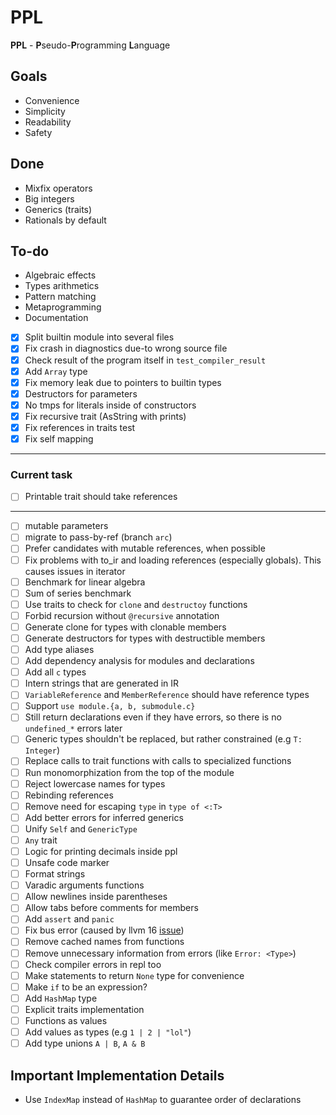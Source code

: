 # PPL

**PPL** - **P**seudo-**P**rogramming **L**anguage

## Goals

* Convenience
* Simplicity
* Readability
* Safety

## Done
* Mixfix operators
* Big integers
* Generics (traits)
* Rationals by default

## To-do
* Algebraic effects
* Types arithmetics
* Pattern matching
* Metaprogramming
* Documentation

* [x] Split builtin module into several files
* [x] Fix crash in diagnostics due-to wrong source file
* [x] Check result of the program itself in `test_compiler_result`
* [x] Add `Array` type
* [x] Fix memory leak due to pointers to builtin types
* [x] Destructors for parameters
* [x] No tmps for literals inside of constructors
* [x] Fix recursive trait (AsString with prints)
* [x] Fix references in traits test
* [x] Fix self mapping
---
### Current task
* [ ] Printable trait should take references
---
* [ ] mutable parameters
* [ ] migrate to pass-by-ref (branch `arc`)
* [ ] Prefer candidates with mutable references, when possible
* [ ] Fix problems with to_ir and loading references (especially globals). This causes issues in iterator
* [ ] Benchmark for linear algebra
* [ ] Sum of series benchmark
* [ ] Use traits to check for `clone` and `destructoy` functions
* [ ] Forbid recursion without `@recursive` annotation
* [ ] Generate clone for types with clonable members
* [ ] Generate destructors for types with destructible members
* [ ] Add type aliases
* [ ] Add dependency analysis for modules and declarations
* [ ] Add all `c` types
* [ ] Intern strings that are generated in IR
* [ ] `VariableReference` and `MemberReference` should have reference types
* [ ] Support `use module.{a, b, submodule.c}`
* [ ] Still return declarations even if they have errors, so there is no `undefined_*` errors later
* [ ] Generic types shouldn't be replaced, but rather constrained (e.g `T: Integer`)
* [ ] Replace calls to trait functions with calls to specialized functions
* [ ] Run monomorphization from the top of the module
* [ ] Reject lowercase names for types
* [ ] Rebinding references
* [ ] Remove need for escaping `type` in `type of <:T>`
* [ ] Add better errors for inferred generics
* [ ] Unify `Self` and `GenericType`
* [ ] `Any` trait
* [ ] Logic for printing decimals inside ppl
* [ ] Unsafe code marker
* [ ] Format strings
* [ ] Varadic arguments functions
* [ ] Allow newlines inside parentheses
* [ ] Allow tabs before comments for members
* [ ] Add `assert` and `panic`
* [ ] Fix bus error (caused by llvm 16 [issue](https://github.com/llvm/llvm-project/issues/60432))
* [ ] Remove cached names from functions
* [ ] Remove unnecessary information from errors (like `Error: <Type>`)
* [ ] Check compiler errors in repl too
* [ ] Make statements to return `None` type for convenience
* [ ] Make `if` to be an expression?
* [ ] Add `HashMap` type
* [ ] Explicit traits implementation
* [ ] Functions as values
* [ ] Add values as types (e.g `1 | 2 | "lol"`)
* [ ] Add type unions `A | B`, `A & B`

## Important Implementation Details
* Use `IndexMap` instead of `HashMap` to guarantee order of declarations